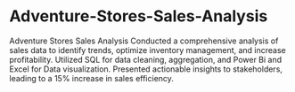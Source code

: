 # Adventure-Stores-Sales-Analysis
Adventure Stores Sales Analysis Conducted a comprehensive analysis of sales data to identify trends, optimize inventory management, and increase profitability. Utilized  SQL for data cleaning, aggregation, and Power Bi and Excel for Data visualization. Presented actionable insights to stakeholders, leading to a 15% increase in sales efficiency.
